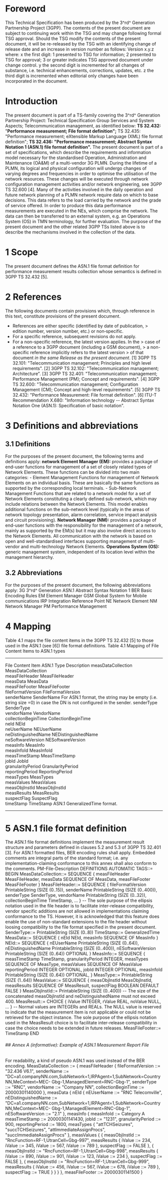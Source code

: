 # Foreword
This Technical Specification has been produced by the 3^rd^ Generation
Partnership Project (3GPP).
The contents of the present document are subject to continuing work within the
TSG and may change following formal TSG approval. Should the TSG modify the
contents of the present document, it will be re-released by the TSG with an
identifying change of release date and an increase in version number as
follows:
Version x.y.z
where:
x the first digit:
1 presented to TSG for information;
2 presented to TSG for approval;
3 or greater indicates TSG approved document under change control.
y the second digit is incremented for all changes of substance, i.e. technical
enhancements, corrections, updates, etc.
z the third digit is incremented when editorial only changes have been
incorporated in the document.
# Introduction
The present document is part of a TS-family covering the 3^rd^ Generation
Partnership Project: Technical Specification Group Services and System
Aspects; Telecommunication management, as identified below:
**TS 32.432:** \"**Performance measurement; File format definition\";**
TS 32.435: \"Performance measurement; eXtensible Markup Language (XML) file
format definition\";
**TS 32.436: \"Performance measurement; Abstract Syntax Notation 1 (ASN.1)
file format definition\".**
The present document is part of a set of specifications, which describe the
requirements and information model necessary for the standardised Operation,
Administration and Maintenance (OA&M) of a multi-vendor 3G PLMN.
During the lifetime of a PLMN, its logical and physical configuration will
undergo changes of varying degrees and frequencies in order to optimise the
utilisation of the network resources. These changes will be executed through
network configuration management activities and/or network engineering, see
3GPP TS 32.600 [4].
Many of the activities involved in the daily operation and future network
planning of a PLMN network require data on which to base decisions. This data
refers to the load carried by the network and the grade of service offered. In
order to produce this data performance measurements are executed in the NEs,
which comprise the network. The data can then be transferred to an external
system, e.g. an Operations System (OS) in TMN terminology, for further
evaluation. The purpose of the present document and the other related 3GPP TSs
listed above is to describe the mechanisms involved in the collection of the
data.
# 1 Scope
The present document defines the ASN.1 file format definition for performance
measurement results collection whose semantics is defined in 3GPP TS 32.432
[5].
# 2 References
The following documents contain provisions which, through reference in this
text, constitute provisions of the present document.
  * References are either specific (identified by date of publication, > edition number, version number, etc.) or non‑specific.
  * For a specific reference, subsequent revisions do not apply.
  * For a non-specific reference, the latest version applies. In the > case of a reference to a 3GPP document (including a GSM document), > a non-specific reference implicitly refers to the latest version > of that document _in the same Release as the present document_.
[1] 3GPP TS 32.101: \"Telecommunication management; Principles and high level
requirements\".
[2] 3GPP TS 32.102: \"Telecommunication management; Architecture\".
[3] 3GPP TS 32.401: \"Telecommunication management; Performance Management
(PM); Concept and requirements\".
[4] 3GPP TS 32.600: \"Telecommunication management; Configuration Management
(CM); Concept and high-level requirements\".
[5] 3GPP TS 32.432: \"Performance Measurement: File format definition\".
[6] ITU-T Recommendation X.680: \"Information technology -- Abstract Syntax
Notation One (ASN.1): Specification of basic notation\".
# 3 Definitions and abbreviations
## 3.1 Definitions
For the purposes of the present document, the following terms and definitions
apply:
**network Element Manager (EM):** provides a package of end-user functions for
management of a set of closely related types of Network Elements. These
functions can be divided into two main categories:
\- Element Management Functions for management of Network Elements on an
individual basis. These are basically the same functions as supported by the
corresponding local terminals.
\- Sub-Network Management Functions that are related to a network model for a
set of Network Elements constituting a clearly defined sub-network, which may
include relations between the Network Elements. This model enables additional
functions on the sub-network level (typically in the areas of network topology
presentation, alarm correlation, service impact analysis and circuit
provisioning).
**Network Manager (NM):** provides a package of end-user functions with the
responsibility for the management of a network, mainly as supported by the
EM(s) but it may also involve direct access to the Network Elements. All
communication with the network is based on open and well-standardised
interfaces supporting management of multi-vendor and multi-technology Network
Elements.
**Operations System (OS):** generic management system, independent of its
location level within the management hierarchy.
## 3.2 Abbreviations
For the purposes of the present document, the following abbreviations apply:
3G 3^rd^ Generation
ASN.1 Abstract Syntax Notation 1
BER Basic Encoding Rules
EM Element Manager
GSM Global System for Mobile communications
IRP Integration Reference Point
NE Network Element
NM Network Manager
PM Performance Management
# 4 Mapping
Table 4.1 maps the file content items in the 3GPP TS 32.432 [5] to those used
in the ASN.1 (see [6]) file format definitions.
Table 4.1 Mapping of File Content Items to ASN.1 types
* * *
File Content Item ASN.1 Type Description measDataCollection MeasDataCollection  
measFileHeader MeasFileHeader  
measData MeasData  
measFileFooter MeasFileFooter  
fileFormatVersion FileFormatVersion  
senderName SenderName For ASN.1 format, the string may be empty (i.e. string
size =0) in case the DN is not configured in the sender. senderType SenderType  
vendorName VendorName  
collectionBeginTime CollectionBeginTime  
neId NEId  
neUserName NEUserName  
neDistinguishedName NEDistinguishedName  
neSoftwareVersion NESoftwareVersion  
measInfo MeasInfo  
measInfoId MeasInfoId  
measTimeStamp MeasTimeStamp  
jobId JobId  
granularityPeriod GranularityPeriod  
reportingPeriod ReportingPeriod  
measTypes MeasTypes  
measValues MeasValues  
measObjInstId MeasObjInstId  
measResults MeasResults  
suspectFlag SuspectFlag  
timeStamp TimeStamp ASN.1 GeneralizedTime format.
* * *
# 5 ASN.1 file format definition
The ASN.1 file format definitions implement the measurement result structure
and parameters defined in clauses 5.2 and 5.3 of 3GPP TS 32.401 [3].
For ASN.1 formatted files, BER encoding rules shall apply. Embedded comments
are integral parts of the standard format; i.e. any implementation-claiming
conformance to this annex shall also conform to the comments.
PM-File-Description
DEFINITIONS AUTOMATIC TAGS::= BEGIN
MeasDataCollection::= SEQUENCE
{
measFileHeader MeasFileHeader,
measData SEQUENCE OF MeasData,
measFileFooter MeasFileFooter
}
MeasFileHeader::= SEQUENCE
{
fileFormatVersion PrintableString (SIZE (0..15)),
senderName PrintableString (SIZE (0..400)),
senderType SenderType,
vendorName PrintableString (SIZE (0..32)),
collectionBeginTime TimeStamp,
...
}
\-- The sole purpose of the ellipsis notation used in the file header is to
facilitate inter-release compatibility, vendor specific additions are not
allowed in implementations claiming conformance to the TS. However, it is
acknowledged that this feature does enable the use of non-standard extensions
to the file header without loosing compatibility to the file format specified
in the present document.
SenderType::= PrintableString (SIZE (0..8))
TimeStamp::= GeneralizedTime
MeasData::= SEQUENCE
{
nEId NEId,
measInfo SEQUENCE OF MeasInfo
}
NEId::= SEQUENCE
{
nEUserName PrintableString (SIZE (0..64)),
nEDistinguishedName PrintableString (SIZE (0..400)),
nESoftwareVersion PrintableString (SIZE (0..64)) OPTIONAL
}
MeasInfo::= SEQUENCE
{
measTimeStamp TimeStamp,
granularityPeriod INTEGER,
measTypes SEQUENCE OF MeasType,
measValues SEQUENCE OF MeasValue
reportingPeriod INTEGER OPTIONAL,
jobId INTEGER OPTIONAL,
measInfoId PrintableString (SIZE (0..64)) OPTIONAL,
}
MeasType::= PrintableString (SIZE (1..64))
MeasValue::= SEQUENCE
{
measObjInstId MeasObjInstId,
measResults SEQUENCE OF MeasResult,
suspectFlag BOOLEAN DEFAULT FALSE
}
MeasObjInstId::= PrintableString (SIZE (0..400))
\-- The size of the concatenated measObjInstId and neDistinguishedName must
not exceed 400.
MeasResult::= CHOICE
{
iValue INTEGER,
rValue REAL,
noValue NULL,
...
}
\-- Normal values are INTEGERs and REALs. The NULL value is reserved to
indicate that the measurement item is not applicable or could not be retrieved
for the object instance. The sole purpose of the ellipsis notation used in the
MeasResult choice is to facilitate inter-release compatibility in case the
choice needs to be extended in future releases.
MeasFileFooter::= TimeStamp
END
###### ## Annex A (informative): Example of ASN.1 Measurement Report File
For readability, a kind of pseudo ASN.1 was used instead of the BER encoding.
MeasDataCollection ::= {
measFileHeader {
fileFormatVersion ::= \"32.436 V6.1\",
senderName ::=
\"DC=a1.companyNN.com,SubNetwork=1,IRPAgent=1,SubNetwork=CountryNN,MeContext=MEC-
Gbg-1,ManagedElement=RNC-Gbg-1\",
senderType ::= \"RNC\",
vendorName ::= \"Company NN\",
collectionBeginTime ::= 20000301140000
},
measData {
nEId {
nEUserName ::= \"RNC Telecomville\",
nEDistinguishedName ::=
\"DC=a1.companyNN.com,SubNetwork=1,IRPAgent=1,SubNetwork=CountryNN,MeContext=MEC-
Gbg-1,ManagedElement=RNC-Gbg-1\",
nESoftwareVersion ::= \"2.1\"
},
measInfo {
measInfoId ::= Category A
measTimeStamp ::= 20000301141430,
jobId ::= \"1231\",
granularityPeriod ::= 900,
reportingPeriod ::= 1800,
measTypes {
\"attTCHSeizures\",
\"succTCHSeizures\",
\"attImmediateAssignProcs\",
\"succImmediateAssignProcs\"
},
measValues {
{
measObjInstId ::= \"RncFunction=RF-1,UtranCell=Gbg-997\",
measResults {
iValue ::= 234,
iValue ::= 345,
iValue ::= 567,
iValue ::= 789
},
suspectFlag ::= FALSE
},
{
measObjInstId ::= \"RncFunction=RF-1,UtranCell=Gbg-998\",
measResults {
iValue ::= 890,
iValue ::= 901,
iValue ::= 123,
iValue ::= 234
},
suspectFlag ::= FALSE
},
{
measObjInstId ::= \"RncFunction=RF-1,UtranCell=Gbg-999\",
measResults {
iValue ::= 456,
iValue ::= 567,
iValue ::= 678,
iValue ::= 789
},
suspectFlag ::= TRUE
}
}
}
},
measFileFooter ::= 20000301141500
}
#